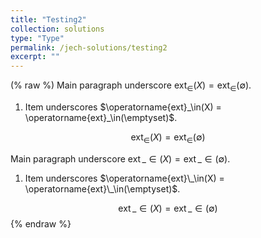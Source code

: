 ```yaml
---
title: "Testing2"
collection: solutions
type: "Type"
permalink: /jech-solutions/testing2
excerpt: ""
---
```


(% raw %)
Main paragraph underscore $\operatorname{ext}_\in(X) = \operatorname{ext}_\in(\emptyset)$.
<ol>
<li>Item underscores $\operatorname{ext}_\in(X) = \operatorname{ext}_\in(\emptyset)$.</li>
</ol>
    
$$
\operatorname{ext}_\in(X) = \operatorname{ext}_\in(\emptyset)
$$


Main paragraph underscore $\operatorname{ext}\_\in(X) = \operatorname{ext}\_\in(\emptyset)$.
<ol>
<li>Item underscores $\operatorname{ext}\_\in(X) = \operatorname{ext}\_\in(\emptyset)$.</li>
</ol>
    
$$
\operatorname{ext}\_\in(X) = \operatorname{ext}\_\in(\emptyset)
$$
{% endraw %}